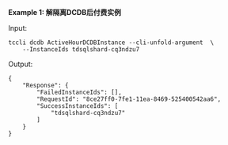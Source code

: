 **Example 1: 解隔离DCDB后付费实例**



Input: 

```
tccli dcdb ActiveHourDCDBInstance --cli-unfold-argument  \
    --InstanceIds tdsqlshard-cq3ndzu7
```

Output: 
```
{
    "Response": {
        "FailedInstanceIds": [],
        "RequestId": "8ce27ff0-7fe1-11ea-8469-525400542aa6",
        "SuccessInstanceIds": [
            "tdsqlshard-cq3ndzu7"
        ]
    }
}
```

